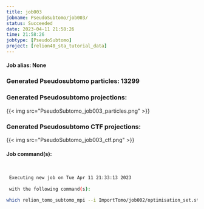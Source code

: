 ```yaml
---
title: job003
jobname: PseudoSubtomo/job003/
status: Succeeded
date: 2023-04-11 21:58:26
time: 21:58:26
jobtype: [PseudoSubtomo]
project: [relion40_sta_tutorial_data]
---
```


#### Job alias: None

### Generated Pseudosubtomo particles: 13299
### Generated Pseudosubtomo projections:
{{< img src="PseudoSubtomo_job003_particles.png" >}}
### Generated Pseudosubtomo CTF projections:
{{< img src="PseudoSubtomo_job003_ctf.png" >}}

#### Job command(s):

```bash

 
 Executing new job on Tue Apr 11 21:33:13 2023
 
 with the following command(s): 

which relion_tomo_subtomo_mpi --i ImportTomo/job002/optimisation_set.star --theme classic --o PseudoSubtomo/job003/ --b 192 --crop 96 --bin 4 --float16  --j 2  --pipeline_control PseudoSubtomo/job003/
 
 


